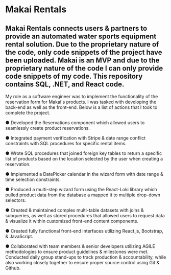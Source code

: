 <h1>Makai Rentals </h1>
  
<h2> Makai Rentals connects users & partners to provide an automated water sports equipment rental solution. Due to the proprietary nature of the code, only code snippets of the project have been uploaded. Makai is an MVP and due to the proprietary nature of the code I can only provide code snippets of my code. This repository contains SQL, .NET, and React code.</h2>

My role as a software engineer was to implement the functionality of the reservation form for Makai's products. I was tasked with developing the back-end as well as the front-end. 
Below is a list of actions that I took to complete the project.

● Developed the Reservations component which allowed users to seamlessly create product reservations.

● Integrated payment verification with Stripe & date range conflict constraints with SQL procedures for specific rental items.

● Wrote SQL procedures that joined foreign key tables to return a specific list of products based on the location selected by the user when creating a reservation.

● Implemented a DatePicker calendar in the wizard form with date range & time selection constraints.

● Produced a multi-step wizard form using the React-Loki library which pulled product data from the database a mapped it to multiple drop-down selectors.

● Created & maintained complex multi-table datasets with joins & subqueries, as well as stored procedures that allowed users to request data & visualize it within customized front-end content components.

● Created fully functional front-end interfaces utilizing React.js, Bootstrap, & JavaScript.

● Collaborated with team members & senior developers utilizing AGILE methodologies to ensure product guidelines & milestones were met. Conducted daily group stand-ups to track production & accountability, while also working closely together to ensure proper source control using Git & Github.
